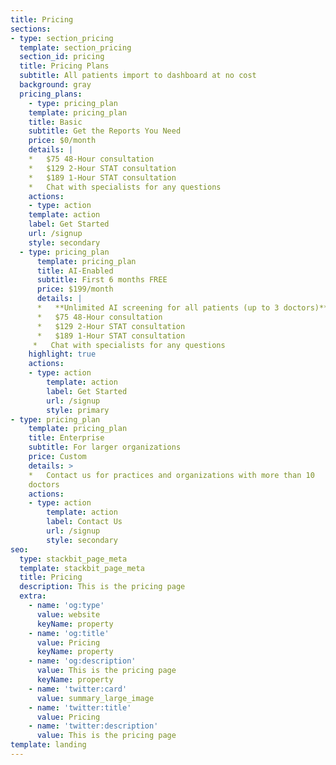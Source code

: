```yaml
---
title: Pricing
sections:
- type: section_pricing
  template: section_pricing
  section_id: pricing
  title: Pricing Plans
  subtitle: All patients import to dashboard at no cost
  background: gray
  pricing_plans:
    - type: pricing_plan
    template: pricing_plan
    title: Basic
    subtitle: Get the Reports You Need
    price: $0/month
    details: |
    *   $75 48-Hour consultation
    *   $129 2-Hour STAT consultation
    *   $189 1-Hour STAT consultation
    *   Chat with specialists for any questions
    actions:
    - type: action
    template: action
    label: Get Started
    url: /signup
    style: secondary
  - type: pricing_plan
      template: pricing_plan
      title: AI-Enabled
      subtitle: First 6 months FREE
      price: $199/month
      details: |
      *   **Unlimited AI screening for all patients (up to 3 doctors)**
      *   $75 48-Hour consultation
      *   $129 2-Hour STAT consultation
      *   $189 1-Hour STAT consultation
     *   Chat with specialists for any questions
    highlight: true
    actions:
    - type: action
        template: action
        label: Get Started
        url: /signup
        style: primary
- type: pricing_plan
    template: pricing_plan
    title: Enterprise
    subtitle: For larger organizations
    price: Custom
    details: >
    *   Contact us for practices and organizations with more than 10
    doctors
    actions:
    - type: action
        template: action
        label: Contact Us
        url: /signup
        style: secondary
seo:
  type: stackbit_page_meta
  template: stackbit_page_meta
  title: Pricing
  description: This is the pricing page
  extra:
    - name: 'og:type'
      value: website
      keyName: property
    - name: 'og:title'
      value: Pricing
      keyName: property
    - name: 'og:description'
      value: This is the pricing page
      keyName: property
    - name: 'twitter:card'
      value: summary_large_image
    - name: 'twitter:title'
      value: Pricing
    - name: 'twitter:description'
      value: This is the pricing page
template: landing
---
```

